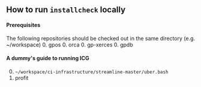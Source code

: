 ## How to run `installcheck` locally ##

#### Prerequisites ####
The following repositories should be checked out in the same directory (e.g. ~/workspace)
  0. gpos
  0. orca
  0. gp-xerces
  0. gpdb

#### A dummy's guide to running ICG ####
0. `~/workspace/ci-infrastructure/streamline-master/uber.bash`
0. profit
